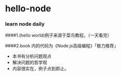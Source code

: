 # hello-node

### learn node daily
####1.(hello world)例子来源于菜鸟教程。（一天看完）

####2.book 内的代码为《Node.js高级编程》「极力推荐」
- 本书有分析问题观点
- 解决问题的哲学观
- 内容很实在，例子点到即止。
